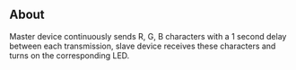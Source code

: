 ## About

Master device continuously sends R, G, B characters with a 1 second delay between each transmission, slave device receives these characters and turns on the corresponding LED. 
